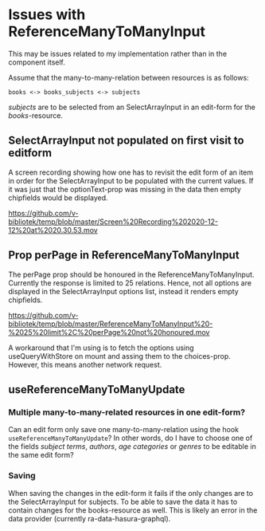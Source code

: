 # Issues with ReferenceManyToManyInput

This may be issues related to my implementation rather than in the component itself.

Assume that the many-to-many-relation between resources is as follows:

```
books <-> books_subjects <-> subjects
```

_subjects_ are to be selected from an SelectArrayInput in an edit-form for the _books_-resource. 

## SelectArrayInput not populated on first visit to editform

A screen recording showing how one has to revisit the edit form of an item in order for the SelectArrayInput to be populated with the current values. If it was just that the optionText-prop was missing in the data then empty chipfields would be displayed. 

https://github.com/v-bibliotek/temp/blob/master/Screen%20Recording%202020-12-12%20at%2020.30.53.mov

## Prop perPage in ReferenceManyToManyInput

The perPage prop should be honoured in the ReferenceManyToManyInput. Currently the response is limited to 25 relations. Hence, not all options are displayed in the SelectArrayInput options list, instead it renders empty chipfields.  

https://github.com/v-bibliotek/temp/blob/master/ReferenceManyToManyInput%20-%2025%20limit%2C%20perPage%20not%20honoured.mov

A workaround that I'm using is to fetch the options using useQueryWithStore on mount and assing them to the choices-prop. However, this means another network request.

## useReferenceManyToManyUpdate

### Multiple many-to-many-related resources in one edit-form?
Can an edit form only save one many-to-many-relation using the hook `useReferenceManyToManyUpdate`? In other words, do I have to choose one of the fields _subject terms_, _authors_, _age categories_ or _genres_ to be editable in the same edit form? 

### Saving

When saving the changes in the edit-form it fails if the only changes are to the SelectArrayInput for subjects. To be able to save the data it has to contain changes for the books-resource as well. This is likely an error in the data provider (currently ra-data-hasura-graphql). 


